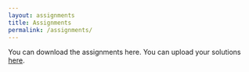 ```yaml
---
layout: assignments
title: Assignments
permalink: /assignments/
---
```

You can download the assignments here. You can upload your solutions [here](
https://web.ugreen.cloud/web/#/file/f7151890b4cd474197b7906de8e14a09).
